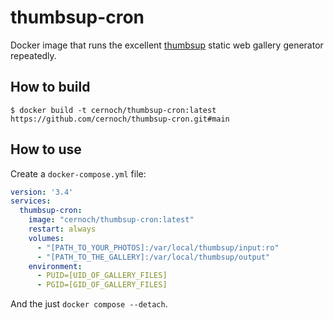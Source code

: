 # thumbsup-cron

Docker image that runs the excellent
[thumbsup](https://github.com/thumbsup/thumbsup)
static web gallery generator repeatedly. 

## How to build

```
$ docker build -t cernoch/thumbsup-cron:latest https://github.com/cernoch/thumbsup-cron.git#main
```

## How to use

Create a `docker-compose.yml` file:

```yml
version: '3.4'
services:
  thumbsup-cron:
    image: "cernoch/thumbsup-cron:latest"
    restart: always
    volumes:
      - "[PATH_TO_YOUR_PHOTOS]:/var/local/thumbsup/input:ro"
      - "[PATH_TO_THE_GALLERY]:/var/local/thumbsup/output"
    environment:
      - PUID=[UID_OF_GALLERY_FILES]
      - PGID=[GID_OF_GALLERY_FILES]
```

And the just `docker compose --detach`.

